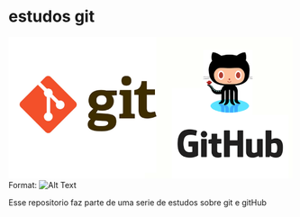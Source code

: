 # estudos git

![GitHub Logo](./gitgitHub.png)
Format: ![Alt Text](url)

Esse repositorio faz parte de uma serie de estudos sobre git e gitHub